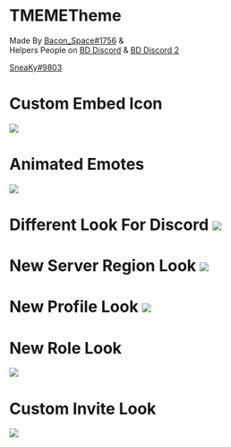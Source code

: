 # TMEMETheme
Made By [Bacon_Space#1756](https://discord.me/bacon_space) &  
Helpers 
People on [BD Discord](https://discord.gg/0Tmfo5ZbORCRqbAd) & [BD Discord 2](https://discord.gg/2HScm8j)

[SneaKy#9803](https://discord.gg/nfPu2EG)

# Custom Embed Icon 
![](https://goo.gl/uQQ7tH)
# Animated Emotes
![](https://i.imgur.com/psACaXY.gif)

# Different Look For Discord ![](https://goo.gl/HaZsLR)

# New Server Region Look ![](https://goo.gl/NvfsxG)

# New Profile Look ![](https://goo.gl/7ygnoh)

# New Role Look 
![](https://goo.gl/QDiB94)
# Custom Invite Look 
![](https://goo.gl/LigRc8)

